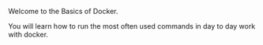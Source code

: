Welcome to the Basics of Docker.

You will learn how to run the most often used commands in day to day work with docker.